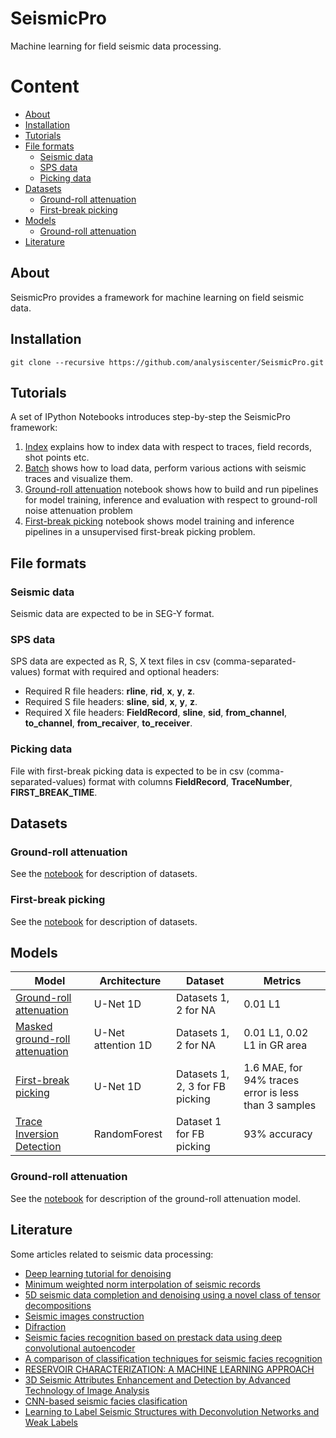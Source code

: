 # SeismicPro

Machine learning for field seismic data processing.

Content
=================

* [About](#About)
* [Installation](#Installation)
* [Tutorials](#Tutorials)
* [File formats](#File-formats)
	* [Seismic data](#Seismic-data)
	* [SPS data](#SPS-data)
	* [Picking data](#Picking-data)
* [Datasets](#Datasets)
    * [Ground-roll attenuation](#Ground-roll-attenuation)
    * [First-break picking](#First--break-picking)
* [Models](#Models)
    * [Ground-roll attenuation](#Ground-roll-attenuation)
* [Literature](#Literature)

## About

SeismicPro provides a framework for machine learning on field seismic data.


## Installation

```
git clone --recursive https://github.com/analysiscenter/SeismicPro.git
```
## Tutorials

A set of IPython Notebooks introduces step-by-step the SeismicPro framework:

1. [Index](https://github.com/analysiscenter/SeismicPro/blob/master/tutorials/1.%20Index.ipynb) explains how to index data with respect to traces, field records, shot points etc.
2. [Batch](https://github.com/analysiscenter/SeismicPro/blob/master/tutorials/1.%20Batch.ipynb) shows how to load data, perform various actions with seismic traces and visualize them.
3. [Ground-roll attenuation](https://github.com/analysiscenter/SeismicPro/blob/master/tutorials/3.%20Ground-roll%20attenuation.ipynb) notebook shows how to build and run pipelines for model training, inference and evaluation with respect to ground-roll noise attenuation problem
4. [First-break picking](https://github.com/analysiscenter/SeismicPro/blob/master/tutorials/4.%20First-break%20picking.ipynb) notebook shows model training and inference pipelines in a unsupervised first-break picking problem.


## File formats

### Seismic data

Seismic data are expected to be in SEG-Y format.

### SPS data

SPS data are expected as R, S, X text files in csv (comma-separated-values) format with required and optional headers:
* Required R file headers: **rline**, **rid**, **x**, **y**, **z**.
* Required S file headers: **sline**, **sid**, **x**, **y**, **z**.
* Required X file headers: **FieldRecord**, **sline**, **sid**, **from_channel**, **to_channel**, **from_recaiver**, **to_receiver**.

### Picking data

File with first-break picking data is expected to be in csv (comma-separated-values) format with columns **FieldRecord**, **TraceNumber**, **FIRST_BREAK_TIME**.

## Datasets

### Ground-roll attenuation

See the [notebook](https://github.com/analysiscenter/SeismicPro/blob/master/datasets/ground-roll_attenuation.ipynb) for description of datasets.

### First-break picking

See the [notebook](https://github.com/analysiscenter/SeismicPro/blob/master/datasets/first_break_picking.ipynb) for description of datasets.

## Models

|Model|Architecture|Dataset|Metrics|
|---|---|---|---|
|[Ground-roll attenuation](https://github.com/analysiscenter/SeismicPro/blob/master/models/Ground-roll%20attenuation/model_description.ipynb)| U-Net 1D| Datasets 1, 2 for NA| 0.01 L1 
|[Masked ground-roll attenuation](https://github.com/analysiscenter/SeismicPro/blob/attention/notebooks/attention-demo.ipynb)| U-Net attention 1D| Datasets 1, 2 for NA | 0.01 L1, 0.02 L1 in GR area
|[First-break picking](https://github.com/analysiscenter/SeismicPro/blob/supervised_picking/models/First_break_picking/model_estimation.ipynb)| U-Net 1D | Datasets 1, 2, 3 for FB picking | 1.6 MAE, for 94% traces error is less than 3 samples
|[Trace Inversion Detection](https://github.com/analysiscenter/SeismicPro/blob/action_traces/models/Inverse_traces/find_inverse_traces.ipynb) | RandomForest | Dataset 1 for FB picking | 93% accuracy 

### Ground-roll attenuation

See the [notebook](https://github.com/analysiscenter/SeismicPro/blob/master/models/Ground-roll%20attenuation/model_description.ipynb) for description of the ground-roll attenuation model.


## Literature

Some articles related to seismic data processing:
* [Deep learning tutorial for denoising](https://arxiv.org/pdf/1810.11614.pdf)
* [Minimum weighted norm interpolation of seismic records](https://pdfs.semanticscholar.org/a742/67142fcd14c4c8d19992bd304a80e064d62c.pdf)
* [5D seismic data completion and denoising using a novel class of tensor decompositions](https://dspace.mit.edu/openaccess-disseminate/1721.1/98498)
* [Seismic images construction](http://lserv.deg.gubkin.ru/file.php?file=../../1/dfwikidata/Voskresenskij.JU.N.Postroenie.sejsmicheskih.izobrazhenij.%28M,.RGUNG%29%282006%29%28T%29_GsPs_.pdf)
* [Difraction](https://mospolytech.ru/storage/43ec517d68b6edd3015b3edc9a11367b/files/LRNo93.pdf)
* [Seismic facies recognition based on prestack data using deep convolutional autoencoder](https://arxiv.org/abs/1704.02446)
* [A comparison of classification techniques for seismic facies recognition](http://mcee.ou.edu/aaspi/publications/2015/Tao_Interpretation_1.pdf)
* [RESERVOIR CHARACTERIZATION: A MACHINE
LEARNING APPROACH](https://arxiv.org/pdf/1506.05070)
* [3D Seismic Attributes Enhancement and Detection by
Advanced Technology of Image Analysis](https://tel.archives-ouvertes.fr/tel-00731886/document)
* [CNN-based seismic facies clasification](https://cs230.stanford.edu/projects_spring_2018/reports/8291004.pdf)
* [Learning to Label Seismic Structures with Deconvolution Networks and Weak Labels](http://www.yalaudah.com/assets/files/seg2018.pdf)